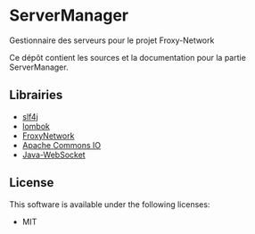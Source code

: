# ServerManager
Gestionnaire des serveurs pour le projet Froxy-Network

Ce dépôt contient les sources et la documentation pour la partie ServerManager.

## Librairies
  - [slf4j](https://www.slf4j.org/)
  - [lombok](https://github.com/rzwitserloot/lombok)
  - [FroxyNetwork](https://github.com/froxynetwork/froxynetwork)
  - [Apache Commons IO](https://commons.apache.org/proper/commons-io/)
  - [Java-WebSocket](https://github.com/TooTallNate/Java-WebSocket/)

## License
This software is available under the following licenses:

  - MIT